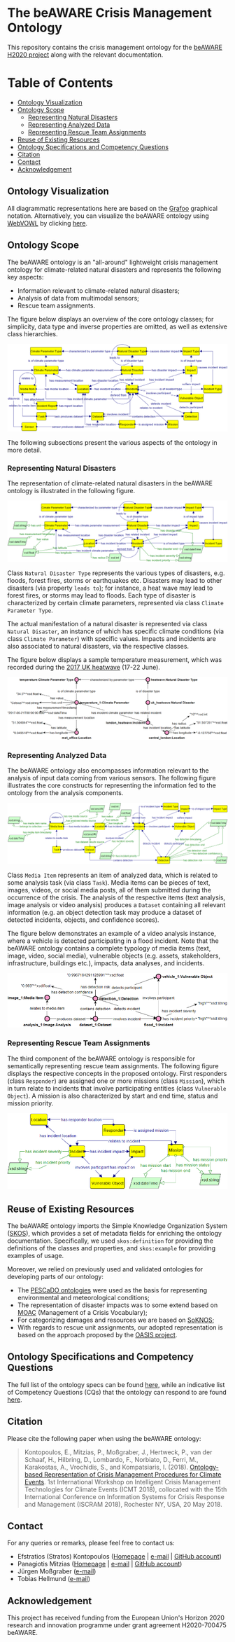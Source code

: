 # The beAWARE Crisis Management Ontology
This repository contains the crisis management ontology for the [beAWARE H2020 project](http://beaware-project.eu/) along with the relevant documentation. 

# Table of Contents
* [Ontology Visualization](#ontology-visualization)
* [Ontology Scope](#ontology-scope)
  * [Representing Natural Disasters](#representing-natural-disasters)
  * [Representing Analyzed Data](#representing-analyzed-data)
  * [Representing Rescue Team Assignments](#representing-rescue-team-assignments) 
* [Reuse of Existing Resources](#reuse-of-existing-resources)
* [Ontology Specifications and Competency Questions](#ontology-specifications-and-competency-questions)
* [Citation](#citation)
* [Contact](#contact)
* [Acknowledgement](#acknowledgement)

## Ontology Visualization
All diagrammatic representations here are based on the [Grafoo](http://www.essepuntato.it/static/graffoo/specification/current.html) graphical notation. Alternatively, you can visualize the beAWARE ontology using [WebVOWL](http://vowl.visualdataweb.org/webvowl.html) by clicking [here](http://www.visualdataweb.de/webvowl/#iri=https://raw.githubusercontent.com/beAWARE-project/ontology/master/beAWARE_ontology.owl).

## Ontology Scope
The beAWARE ontology is an "all-around" lightweight crisis management ontology for climate-related natural disasters and represents the following key aspects:
* Information relevant to climate-related natural disasters;
* Analysis of data from multimodal sensors;
* Rescue team assignments.

The figure below displays an overview of the core ontology classes; for simplicity, data type and inverse properties are omitted, as well as extensive class hierarchies.

![beAWARE-ontology-overall.png](images/beAWARE-ontology-overall.png)

The following subsections present the various aspects of the ontology in more detail.

### Representing Natural Disasters
The representation of climate-related natural disasters in the beAWARE ontology is illustrated in the following figure.

![beAWARE-ontology-disasters-schema.png](images/beAWARE-ontology-disasters-schema.png)

Class `Natural Disaster Type` represents the various types of disasters, e.g. floods, forest fires, storms or earthquakes etc. Disasters may lead to other disasters (via property `leads to`); for instance, a heat wave may lead to forest fires, or storms may lead to floods. Each type of disaster is characterized by certain climate parameters, represented via class `Climate Parameter Type`. 

The actual manifestation of a natural disaster is represented via class `Natural Disaster`, an instance of which has specific climate conditions (via class `Climate Parameter`) with specific values. Impacts and incidents are also associated to natural disasters, via the respective classes. 

The figure below displays a sample temperature measurement, which was recorded during the [2017 UK heatwave](http://www.bbc.com/news/uk-40353118) (17-22 June).

![beAWARE-ontology-disasters-example.png](images/beAWARE-ontology-disasters-example.png)


### Representing Analyzed Data
The beAWARE ontology also encompasses information relevant to the analysis of input data coming from various sensors. The following figure illustrates the core constructs for representing the information fed to the ontology from the analysis components.

![beAWARE-ontology-analysis-schema.png](images/beAWARE-ontology-analysis-schema.png)

Class `Media Item` represents an item of analyzed data, which is related to some analysis task (via class `Task`). Media items can be pieces of text, images, videos, or social media posts, all of them submitted during the occurrence of the crisis. The analysis of the respective items (text analysis, image analysis or video analysis) produces a `Dataset` containing all relevant information (e.g. an object detection task may produce a dataset of detected incidents, objects, and confidence scores).

The figure below demonstrates an example of a video analysis instance, where a vehicle is detected participating in a flood incident. Note that the beAWARE ontology contains a complete typology of media items (text, image, video, social media), vulnerable objects (e.g. assets, stakeholders, infrastructure, buildings etc.), impacts, data analyses, and incidents.

![beAWARE-ontology-analysis-example.png](images/beAWARE-ontology-analysis-example.png)


### Representing Rescue Team Assignments
The third component of the beAWARE ontology is responsible for semantically representing rescue team assignments. The following figure displays the respective concepts in the proposed ontology. First responders (class `Responder`) are assigned one or more missions (class `Mission`), which in turn relate to incidents that involve participating entities (class `Vulnerable Object`). A mission is also characterized by start and end time, status and mission priority.

![beAWARE-ontology-responders-schema.png](images/beAWARE-ontology-responders-schema.png)


## Reuse of Existing Resources

The beAWARE ontology imports the Simple Knowledge Organization System ([SKOS](https://www.w3.org/TR/2009/REC-skos-reference-20090818/)), which provides a set of metadata fields for enriching the ontology documentation. Specifically, we used `skos:definition` for providing the definitions of the classes and properties, and `skos:example` for providing examples of usage.

Moreover, we relied on previously used and validated ontologies for developing parts of our ontology:
* The [PESCaDO ontologies](https://link.springer.com/chapter/10.1007/978-3-642-37996-3_16) were used as the basis for representing environmental and meteorological conditions;
* The representation of disaster impacts was to some extend based on [MOAC](https://lov.linkeddata.es/dataset/lov/vocabs/moac) (Management of a Crisis Vocabulary);
* For categorizing damages and resources we are based on [SoKNOS](https://link.springer.com/chapter/10.1007/978-3-642-21064-8_13);
* With regards to rescue unit assignments, our adopted representation is based on the approach proposed by the [OASIS project](https://cordis.europa.eu/project/rcn/92923_en.html).


## Ontology Specifications and Competency Questions

The full list of the ontology specs can be found [here](beAWARE_Ontology_Specifications.pdf), while an indicative list of Competency Questions (CQs) that the ontology can respond to are found [here](beAWARE_Competency_Questions.md).


## Citation

Please cite the following paper when using the beAWARE ontology:

> Kontopoulos, E., Mitzias, P., Moßgraber, J., Hertweck, P., van der Schaaf, H., Hilbring, D., Lombardo, F., Norbiato, D., Ferri, M., Karakostas, A., Vrochidis, S., and Kompatsiaris, I. (2018). [Ontology-based Representation of Crisis Management Procedures for Climate Events](https://zenodo.org/record/1243535). 1st International Workshop on Intelligent Crisis Management Technologies for Climate Events (ICMT 2018), collocated with the 15th International Conference on Information Systems for Crisis Response and Management (ISCRAM 2018), Rochester NY, USA, 20 May 2018. 


## Contact
For any queries or remarks, please feel free to contact us:
* Efstratios (Stratos) Kontopoulos ([Homepage](http://www.stratoskontopoulos.com) | [e-mail](mailto:skontopo@iti.gr?subject=beAWARE%20ontology) | [GitHub account](https://github.com/skontopo))
* Panagiotis Mitzias ([Homepage](http://pmitzias.com/) | [e-mail](mailto:pmitzias@iti.gr?subject=beAWARE%20ontology) | [GitHub account](https://github.com/panmitz))
* Jürgen Moßgraber ([e-mail](mailto:juergen.mossgraber@iosb.fraunhofer.de?subject=beAWARE%20ontology))
* Tobias Hellmund ([e-mail](mailto:tobias.hellmund@iosb.fraunhofer.de?subject=beAWARE%20ontology))


## Acknowledgement
This project has received funding from the European Union's Horizon 2020 research and innovation programme under grant agreement H2020-700475 beAWARE.
